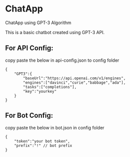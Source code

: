 # ChatApp
ChatApp using GPT-3 Algorithm

This is a basic chatbot created using GPT-3 API.

## For API Config:
copy paste the below in api-config.json to config folder
```
{
    "GPT3":{
        "baseUrl":"https://api.openai.com/v1/engines",
        "engines":["davinci","curie","babbage","ada"],
        "tasks":["completions"],
        "key":"yourkey"
    }
}
```

## For Bot Config:
copy paste the below in bot.json in config folder
```
{
    "token":"your bot token",
    "prefix":"!" // bot prefix
}
```
